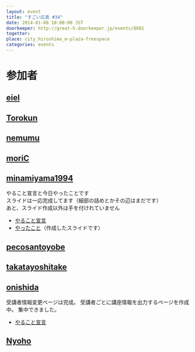 ```yaml
---
layout: event
title: "すごい広島 #34"
date: 2014-01-08 18:00:00 JST
doorkeeper: http://great-h.doorkeeper.jp/events/8081
togetter: 
place: city_hiroshima_m-plaza-freespace
categories: events
---
```


# 参加者


## [eiel](http://eiel.info/)


## [Torokun](https://github.com/Torokun)


## [nemumu](https://github.com/nemumu)


## [moriC](https://github.com/moriC)


## [minamiyama1994](https://github.com/minamiyama1994)

やること宣言と今日やったことです  
スライドは一応完成してます（細部の詰めとかその辺はまだです）  
あと、スライド作成以外は手を付けれていません  

* [やること宣言](https://github.com/great-h/great-h.github.io/issues/533)
* [やったこと](https://docs.google.com/presentation/d/1P9m31wuo2TJ3OvmWxSp6nA9_NvL7riSoIm59CcuNVMw/edit?usp=sharing)（作成したスライドです）


## [pecosantoyobe](http://twitter.com/pecosantoyobe)


## [takatayoshitake](http://twitter.com/takatayoshitake)


## [onishida](http://twitter.com/onishida)

受講者情報変更ページは完成。
受講者ごとに講座情報を出力するページを作成中。
集中できました。

* [やること宣言](https://github.com/great-h/great-h.github.io/issues/539)


## [Nyoho](http://nyoho.jp/)
